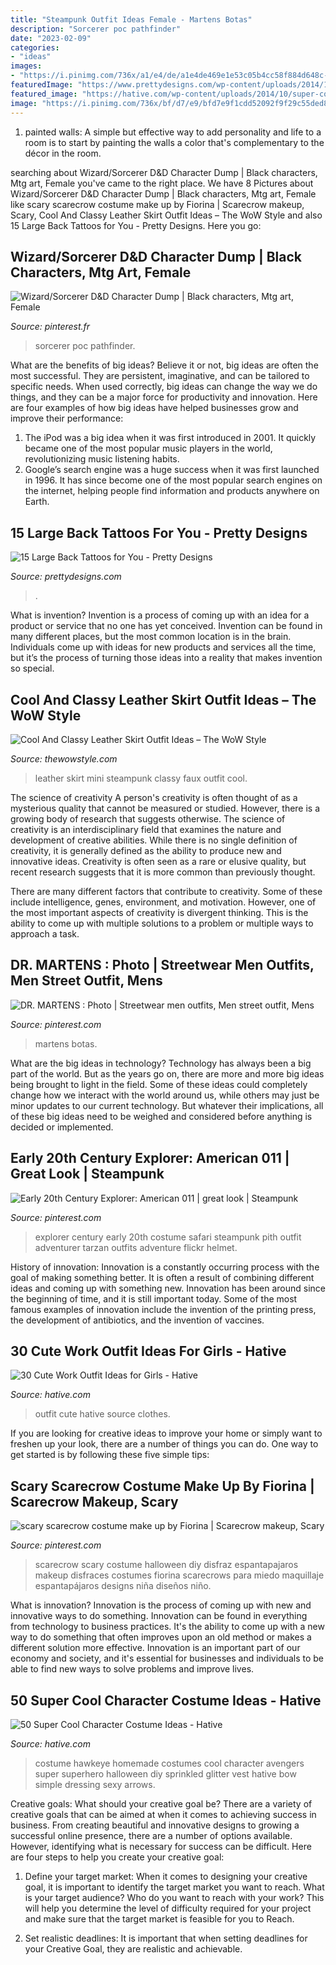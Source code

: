 ```yaml
---
title: "Steampunk Outfit Ideas Female - Martens Botas"
description: "Sorcerer poc pathfinder"
date: "2023-02-09"
categories:
- "ideas"
images:
- "https://i.pinimg.com/736x/a1/e4/de/a1e4de469e1e53c05b4cc58f884d648c--scary-scarecrow-costume-halloween-scarecrow.jpg"
featuredImage: "https://www.prettydesigns.com/wp-content/uploads/2014/11/Pretty-Back-Tattoo.jpg"
featured_image: "https://hative.com/wp-content/uploads/2014/10/super-cool-costume-ideas/10-homemade-hawkeye-costume.jpg"
image: "https://i.pinimg.com/736x/bf/d7/e9/bfd7e9f1cdd52092f9f29c55ded8a72a--fawcett-jacobsen.jpg?b=t"
---
```



1. painted walls: A simple but effective way to add personality and life to a room is to start by painting the walls a color that's complementary to the décor in the room.

	

		
searching about Wizard/Sorcerer D&amp;D Character Dump | Black characters, Mtg art, Female you've came to the right place. We have 8 Pictures about Wizard/Sorcerer D&amp;D Character Dump | Black characters, Mtg art, Female like scary scarecrow costume make up by Fiorina | Scarecrow makeup, Scary, Cool And Classy Leather Skirt Outfit Ideas – The WoW Style and also 15 Large Back Tattoos for You - Pretty Designs. Here you go:
		
    
## Wizard/Sorcerer D&amp;D Character Dump | Black Characters, Mtg Art, Female

<img loading=lazy src="https://i.pinimg.com/736x/d4/08/fe/d408fe9844724c94ddcbfaaf7e61f559.jpg" onerror="this.onerror=null;this.src='https://tse4.mm.bing.net/th?id=OIP.bcA_dyLfHfnN_BArO6ImcQHaK9&amp;pid=15.1';" alt="Wizard/Sorcerer D&amp;D Character Dump | Black characters, Mtg art, Female">

_Source: pinterest.fr_

>sorcerer poc pathfinder. 

	

What are the benefits of big ideas?
Believe it or not, big ideas are often the most successful. They are persistent, imaginative, and can be tailored to specific needs. When used correctly, big ideas can change the way we do things, and they can be a major force for productivity and innovation. Here are four examples of how big ideas have helped businesses grow and improve their performance: 
1. The iPod was a big idea when it was first introduced in 2001. It quickly became one of the most popular music players in the world, revolutionizing music listening habits. 
2. Google’s search engine was a huge success when it was first launched in 1996. It has since become one of the most popular search engines on the internet, helping people find information and products anywhere on Earth. 

    
## 15 Large Back Tattoos For You - Pretty Designs

<img loading=lazy src="https://www.prettydesigns.com/wp-content/uploads/2014/11/Pretty-Back-Tattoo.jpg" onerror="this.onerror=null;this.src='https://tse1.mm.bing.net/th?id=OIP.Gi4099UW3D-YGHbagF8TCQHaLJ&amp;pid=15.1';" alt="15 Large Back Tattoos for You - Pretty Designs">

_Source: prettydesigns.com_

>. 

	

What is invention?
Invention is a process of coming up with an idea for a product or service that no one has yet conceived. Invention can be found in many different places, but the most common location is in the brain. Individuals come up with ideas for new products and services all the time, but it’s the process of turning those ideas into a reality that makes invention so special.

    
## Cool And Classy Leather Skirt Outfit Ideas – The WoW Style

<img loading=lazy src="http://thewowstyle.com/wp-content/uploads/2016/06/steampunk-mini-faux-leather-skirt.jpg" onerror="this.onerror=null;this.src='https://tse2.mm.bing.net/th?id=OIP.y43hMz351vtqFAUzV-PIQAHaLG&amp;pid=15.1';" alt="Cool And Classy Leather Skirt Outfit Ideas – The WoW Style">

_Source: thewowstyle.com_

>leather skirt mini steampunk classy faux outfit cool. 

	

The science of creativity
A person's creativity is often thought of as a mysterious quality that cannot be measured or studied. However, there is a growing body of research that suggests otherwise. The science of creativity is an interdisciplinary field that examines the nature and development of creative abilities.
While there is no single definition of creativity, it is generally defined as the ability to produce new and innovative ideas. Creativity is often seen as a rare or elusive quality, but recent research suggests that it is more common than previously thought.

There are many different factors that contribute to creativity. Some of these include intelligence, genes, environment, and motivation. However, one of the most important aspects of creativity is divergent thinking. This is the ability to come up with multiple solutions to a problem or multiple ways to approach a task.

    
## DR. MARTENS : Photo | Streetwear Men Outfits, Men Street Outfit, Mens

<img loading=lazy src="https://i.pinimg.com/736x/3c/20/23/3c2023745c3f463815276e7962a71623--doc-martens.jpg" onerror="this.onerror=null;this.src='https://tse3.mm.bing.net/th?id=OIP.ca-5ATP2mSpsvUkOX9WhRwHaLX&amp;pid=15.1';" alt="DR. MARTENS : Photo | Streetwear men outfits, Men street outfit, Mens">

_Source: pinterest.com_

>martens botas. 

	

What are the big ideas in technology?
Technology has always been a big part of the world. But as the years go on, there are more and more big ideas being brought to light in the field. Some of these ideas could completely change how we interact with the world around us, while others may just be minor updates to our current technology. But whatever their implications, all of these big ideas need to be weighed and considered before anything is decided or implemented.

    
## Early 20th Century Explorer: American 011 | Great Look | Steampunk

<img loading=lazy src="https://i.pinimg.com/736x/bf/d7/e9/bfd7e9f1cdd52092f9f29c55ded8a72a--fawcett-jacobsen.jpg?b=t" onerror="this.onerror=null;this.src='https://tse1.mm.bing.net/th?id=OIP.8VD-tRpU28mtiVxGgFfy_AHaNL&amp;pid=15.1';" alt="Early 20th Century Explorer: American 011 | great look | Steampunk">

_Source: pinterest.com_

>explorer century early 20th costume safari steampunk pith outfit adventurer tarzan outfits adventure flickr helmet. 

	

History of innovation:
Innovation is a constantly occurring process with the goal of making something better. It is often a result of combining different ideas and coming up with something new. Innovation has been around since the beginning of time, and it is still important today. Some of the most famous examples of innovation include the invention of the printing press, the development of antibiotics, and the invention of vaccines.

    
## 30 Cute Work Outfit Ideas For Girls - Hative

<img loading=lazy src="https://hative.com/wp-content/uploads/2015/02/work-outfit-ideas/12-cute-work-outfit-ideas-for-girls.jpg" onerror="this.onerror=null;this.src='https://tse3.mm.bing.net/th?id=OIP.i4hhF_9yc3z9SEtZLWgnlAHaLh&amp;pid=15.1';" alt="30 Cute Work Outfit Ideas for Girls - Hative">

_Source: hative.com_

>outfit cute hative source clothes. 

	

If you are looking for creative ideas to improve your home or simply want to freshen up your look, there are a number of things you can do. One way to get started is by following these five simple tips: 

    
## Scary Scarecrow Costume Make Up By Fiorina | Scarecrow Makeup, Scary

<img loading=lazy src="https://i.pinimg.com/736x/a1/e4/de/a1e4de469e1e53c05b4cc58f884d648c--scary-scarecrow-costume-halloween-scarecrow.jpg" onerror="this.onerror=null;this.src='https://tse2.mm.bing.net/th?id=OIP.9Ugoj7coHevGvp0B8EIgXwHaJ4&amp;pid=15.1';" alt="scary scarecrow costume make up by Fiorina | Scarecrow makeup, Scary">

_Source: pinterest.com_

>scarecrow scary costume halloween diy disfraz espantapajaros makeup disfraces costumes fiorina scarecrows para miedo maquillaje espantapájaros designs niña diseños niño. 

	

What is innovation?
Innovation is the process of coming up with new and innovative ways to do something. Innovation can be found in everything from technology to business practices. It's the ability to come up with a new way to do something that often improves upon an old method or makes a different solution more effective. Innovation is an important part of our economy and society, and it's essential for businesses and individuals to be able to find new ways to solve problems and improve lives.

    
## 50 Super Cool Character Costume Ideas - Hative

<img loading=lazy src="https://hative.com/wp-content/uploads/2014/10/super-cool-costume-ideas/10-homemade-hawkeye-costume.jpg" onerror="this.onerror=null;this.src='https://tse3.mm.bing.net/th?id=OIP.qDukFPy1sEzK_sTSee0YMwHaLG&amp;pid=15.1';" alt="50 Super Cool Character Costume Ideas - Hative">

_Source: hative.com_

>costume hawkeye homemade costumes cool character avengers super superhero halloween diy sprinkled glitter vest hative bow simple dressing sexy arrows. 

	

Creative goals: What should your creative goal be?
There are a variety of creative goals that can be aimed at when it comes to achieving success in business. From creating beautiful and innovative designs to growing a successful online presence, there are a number of options available. However, identifying what is necessary for success can be difficult. Here are four steps to help you create your creative goal:
1. Define your target market: When it comes to designing your creative goal, it is important to identify the target market you want to reach. What is your target audience? Who do you want to reach with your work? This will help you determine the level of difficulty required for your project and make sure that the target market is feasible for you to Reach.

2. Set realistic deadlines: It is important that when setting deadlines for your Creative Goal, they are realistic and achievable.

